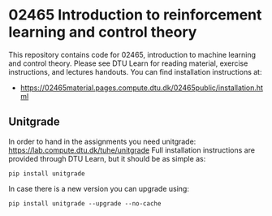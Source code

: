 # 02465 Introduction to reinforcement learning and control theory
This repository contains code for 02465, introduction to machine learning and control theory. Please see DTU Learn for reading material, exercise instructions, and lectures handouts. 
You can find installation instructions at:

 - https://02465material.pages.compute.dtu.dk/02465public/installation.html

## Unitgrade
In order to hand in the assignments you need unitgrade: https://lab.compute.dtu.dk/tuhe/unitgrade
Full installation instructions are provided through DTU Learn, but it should be as simple as:
```
pip install unitgrade   
```
In case there is a new version you can upgrade using:
```
pip install unitgrade --upgrade --no-cache
```
